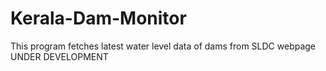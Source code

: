 # Kerala-Dam-Monitor
This program fetches latest water level data of dams from SLDC webpage
UNDER DEVELOPMENT
